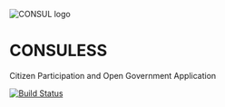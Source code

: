 ![CONSUL logo](https://raw.githubusercontent.com/consul/consul/master/public/consul_logo.png)

# CONSULESS

Citizen Participation and Open Government Application

[![Build Status](https://travis-ci.org/danesjenovdan/consul.svg?branch=master)](https://travis-ci.org/consul/consul)
